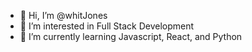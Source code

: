 - 👋 Hi, I’m @whitJones
- 👀 I’m interested in Full Stack Development
- 🌱 I’m currently learning Javascript, React, and Python


<!---
whitJones/whitJones is a ✨ special ✨ repository because its `README.md` (this file) appears on your GitHub profile.
You can click the Preview link to take a look at your changes.
--->
